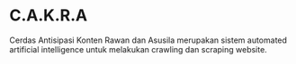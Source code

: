 # C.A.K.R.A
Cerdas Antisipasi Konten Rawan dan Asusila merupakan sistem automated artificial intelligence untuk melakukan crawling dan scraping website.
